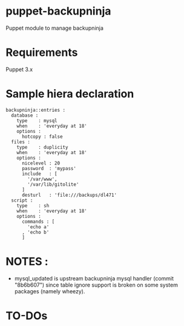 puppet-backupninja
============

Puppet module to manage backupninja

Requirements
============
Puppet 3.x

Sample hiera declaration
========================
~~~
backupninja::entries :
  database :
    type    : mysql
    when    : 'everyday at 18'
    options :
      hotcopy : false
  files :
    type    : duplicity
    when    : 'everyday at 18'
    options :
      nicelevel : 20
      password  : 'mypass'
      include   : [
        '/var/www',
        '/var/lib/gitolite'
      ]
      desturl   : 'file:///backups/dl471'
  script :
    type    : sh
    when    : 'everyday at 18'
    options :
      commands : [
        'echo a'
      , 'echo b'
      ]
~~~

NOTES :
=======

* mysql_updated is upstream backupninja mysql handler (commit "8b6b607") since table ignore support is broken on some system packages (namely wheezy).

TO-DOs
======
